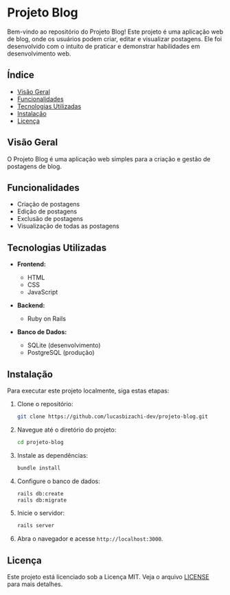 # Projeto Blog

Bem-vindo ao repositório do Projeto Blog! Este projeto é uma aplicação web de blog, onde os usuários podem criar, editar e visualizar postagens. Ele foi desenvolvido com o intuito de praticar e demonstrar habilidades em desenvolvimento web.

## Índice

- [Visão Geral](#visão-geral)
- [Funcionalidades](#funcionalidades)
- [Tecnologias Utilizadas](#tecnologias-utilizadas)
- [Instalação](#instalação)
- [Licença](#licença)

## Visão Geral

O Projeto Blog é uma aplicação web simples para a criação e gestão de postagens de blog. 

## Funcionalidades

- Criação de postagens
- Edição de postagens
- Exclusão de postagens
- Visualização de todas as postagens

## Tecnologias Utilizadas

- **Frontend:**
  - HTML
  - CSS
  - JavaScript

- **Backend:**
  - Ruby on Rails

- **Banco de Dados:**
  - SQLite (desenvolvimento)
  - PostgreSQL (produção)

## Instalação

Para executar este projeto localmente, siga estas etapas:

1. Clone o repositório:

    ```bash
    git clone https://github.com/lucasbizachi-dev/projeto-blog.git
    ```

2. Navegue até o diretório do projeto:

    ```bash
    cd projeto-blog
    ```

3. Instale as dependências:

    ```bash
    bundle install
    ```

4. Configure o banco de dados:

    ```bash
    rails db:create
    rails db:migrate
    ```

5. Inicie o servidor:

    ```bash
    rails server
    ```

6. Abra o navegador e acesse `http://localhost:3000`.


## Licença

Este projeto está licenciado sob a Licença MIT. Veja o arquivo [LICENSE](LICENSE) para mais detalhes.
